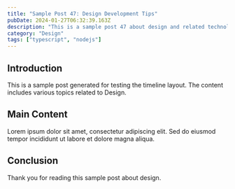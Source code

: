 ```yaml
---
title: "Sample Post 47: Design Development Tips"
pubDate: 2024-01-27T06:32:39.163Z
description: "This is a sample post 47 about design and related technologies. Learn about best practices and modern development techniques."
category: "Design"
tags: ["typescript", "nodejs"]
---
```


## Introduction

This is a sample post generated for testing the timeline layout. The content includes various topics related to Design.

## Main Content

Lorem ipsum dolor sit amet, consectetur adipiscing elit. Sed do eiusmod tempor incididunt ut labore et dolore magna aliqua.

## Conclusion

Thank you for reading this sample post about design.
